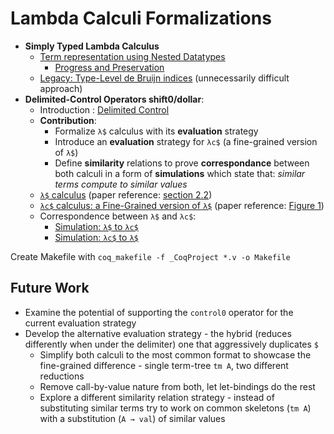 # Lambda Calculi Formalizations

- **Simply Typed Lambda Calculus**
  - [Term representation using Nested Datatypes](Terms.v)
    - [Progress and Preservation](STLC_Generic.v)
  - [Legacy: Type-Level de Bruijn indices](stlc.v) (unnecessarily difficult approach)
- **Delimited-Control Operators shift0/dollar**:
  - Introduction : [Delimited Control](DelimitedControl.md)
  - **Contribution**:
    - Formalize `λ$` calculus with its **evaluation** strategy
    - Introduce an **evaluation** strategy for `λc$` (a fine-grained version of `λ$`)
    - Define **similarity** relations to prove **correspondance** between both calculi in a form of **simulations** which state that: *similar terms compute to similar values*
  - [`λ$` calculus](LambdaDollar.v) (paper reference: [section 2.2](https://ii.uni.wroc.pl/~dabi/publications/APLAS12/materzok-biernacki-aplas12.pdf))
  - [`λc$` calculus: a Fine-Grained version of `λ$`](LambdaLetDollar.v) (paper reference: [Figure 1](https://dl.acm.org/doi/10.1145/3479394.3479399))
  - Correspondence between `λ$` and `λc$`:
    - [Simulation: `λ$` to `λc$`](LambdaDollarToLet.v)
    - [Simulation: `λc$` to `λ$`](LambdaLetToDollar.v)

Create Makefile with `coq_makefile -f _CoqProject *.v -o Makefile`


## Future Work
- Examine the potential of supporting the `control0` operator for the current evaluation strategy
- Develop the alternative evaluation strategy - the hybrid (reduces differently when under the delimiter) one that aggressively duplicates `$`
  - Simplify both calculi to the most common format to showcase the fine-grained difference - single term-tree `tm A`, two different reductions
  - Remove call-by-value nature from both, let let-bindings do the rest
  - Explore a different similarity relation strategy - instead of substituting similar terms try to work on common skeletons (`tm A`) with a substitution (`A → val`) of similar values
